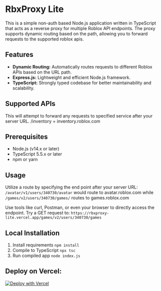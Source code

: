 # RbxProxy Lite

This is a simple non-auth based Node.js application written in TypeScript that acts as a reverse proxy for multiple Roblox API endpoints. The proxy supports dynamic routing based on the path, allowing you to forward requests to the supported roblox apis.

## Features

- **Dynamic Routing:** Automatically routes requests to different Roblox APIs based on the URL path.
- **Express.js:** Lightweight and efficient Node.js framework.
- **TypeScript:** Strongly typed codebase for better maintainability and scalability.

## Supported APIs
This will attempt to forward any requests to specified service after your server URL. /inventory = inventory.roblox.com

## Prerequisites

- Node.js (v14.x or later)
- TypeScript 5.5.x or later
- npm or yarn

## Usage
Utilize a route by specifying the end point after your server URL:
`/avatar/v1/users/340730/avatar`
would route to avatar.roblox.com
while
`/games/v2/users/340730/games/`
routes to games.roblox.com

Use tools like curl, Postman, or even your browser to directly access the endpoint.
Try a GET request to: `https://rbxproxy-lite.vercel.app/games/v2/users/340730/games`

## Local Installation
1. Install requirements
`npm install`
2. Compile to TypeScript
`npx tsc`
3. Run compiled app
`node index.js`

## Deploy on Vercel:
[![Deploy with Vercel](https://vercel.com/button)](https://vercel.com/new/clone?repository-url=https://github.com/star-ot/rbxproxy-lite)
